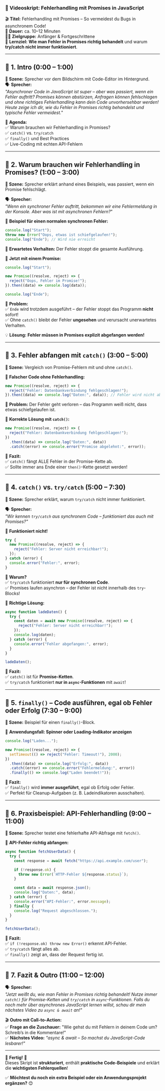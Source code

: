 ### **📜 Videoskript: Fehlerhandling mit Promises in JavaScript**

🎬 **Titel:** Fehlerhandling mit Promises – So vermeidest du Bugs in asynchronem Code!  
🎤 **Dauer:** ca. 10–12 Minuten  
👨‍🏫 **Zielgruppe:** Anfänger & Fortgeschrittene  
🎯 **Lernziel:** **Wie man Fehler in Promises richtig behandelt** und warum **try/catch nicht immer funktioniert**.

---

## **🔹 1. Intro (0:00 – 1:00)**

**🎥 Szene:** Sprecher vor dem Bildschirm mit Code-Editor im Hintergrund.  
🗣️ **Sprecher:**  
_"Asynchroner Code in JavaScript ist super – aber was passiert, wenn ein Fehler auftritt? Promises können abstürzen, Anfragen können fehlschlagen und ohne richtiges Fehlerhandling kann dein Code unvorhersehbar werden! Heute zeige ich dir, wie du Fehler in Promises richtig behandelst und typische Fehler vermeidest."_

📌 **Agenda:**  
✅ Warum brauchen wir Fehlerhandling in Promises?  
✅ `catch()` vs. `try/catch`  
✅ `finally()` und Best Practices  
✅ Live-Coding mit echten API-Fehlern

---

## **🔹 2. Warum brauchen wir Fehlerhandling in Promises? (1:00 – 3:00)**

**🎥 Szene:** Sprecher erklärt anhand eines Beispiels, was passiert, wenn ein Promise fehlschlägt.

🗣️ **Sprecher:**  
_"Wenn ein synchroner Fehler auftritt, bekommen wir eine Fehlermeldung in der Konsole. Aber was ist mit asynchronen Fehlern?_"

📌 **Beispiel für einen normalen synchronen Fehler:**

```javascript
console.log("Start");
throw new Error("Oops, etwas ist schiefgelaufen!");
console.log("Ende"); // Wird nie erreicht
```

🎯 **Erwartetes Verhalten:** Der Fehler stoppt die gesamte Ausführung.

📌 **Jetzt mit einem Promise:**

```javascript
console.log("Start");

new Promise((resolve, reject) => {
  reject("Oops, Fehler im Promise!");
}).then((data) => console.log(data));

console.log("Ende");
```

🎯 **Problem:**  
✅ `Ende` wird trotzdem ausgeführt – der Fehler stoppt das Programm **nicht** sofort!  
✅ Ohne `catch()` bleibt der Fehler **ungesehen** und verursacht unerwartetes Verhalten.

💡 **Lösung:** **Fehler müssen in Promises explizit abgefangen werden!**

---

## **🔹 3. Fehler abfangen mit `catch()` (3:00 – 5:00)**

**🎥 Szene:** Vergleich von Promise-Fehlern mit und ohne `catch()`.

📌 **Falscher Code ohne Fehlerhandling:**

```javascript
new Promise((resolve, reject) => {
  reject("Fehler: Datenbankverbindung fehlgeschlagen!");
}).then((data) => console.log("Daten:", data)); // Fehler wird nicht abgefangen!
```

🎯 **Problem:** Der Fehler geht verloren – das Programm weiß nicht, dass etwas schiefgelaufen ist.

📌 **Korrekte Lösung mit `catch()`:**

```javascript
new Promise((resolve, reject) => {
  reject("Fehler: Datenbankverbindung fehlgeschlagen!");
})
  .then((data) => console.log("Daten:", data))
  .catch((error) => console.error("Promise abgelehnt:", error));
```

🎯 **Fazit:**  
✅ `catch()` fängt ALLE Fehler in der Promise-Kette ab.  
✅ Sollte immer ans Ende einer `then()`-Kette gesetzt werden!

---

## **🔹 4. `catch()` vs. `try/catch` (5:00 – 7:30)**

**🎥 Szene:** Sprecher erklärt, warum `try/catch` nicht immer funktioniert.

🗣️ **Sprecher:**  
_"Wir kennen `try/catch` aus synchronem Code – funktioniert das auch mit Promises?"_

📌 **Funktioniert nicht!**

```javascript
try {
  new Promise((resolve, reject) => {
    reject("Fehler: Server nicht erreichbar!");
  });
} catch (error) {
  console.error("Fehler:", error);
}
```

🎯 **Warum?**  
✅ `try/catch` funktioniert **nur für synchronen Code**.  
✅ Promises laufen asynchron – der Fehler ist nicht innerhalb des `try`-Blocks!

📌 **Richtige Lösung:**

```javascript
async function ladeDaten() {
  try {
    const daten = await new Promise((resolve, reject) => {
      reject("Fehler: Server nicht erreichbar!");
    });
    console.log(daten);
  } catch (error) {
    console.error("Fehler abgefangen:", error);
  }
}

ladeDaten();
```

🎯 **Fazit:**  
✅ `catch()` ist für **Promise-Ketten**.  
✅ `try/catch` funktioniert **nur in `async`-Funktionen** mit `await`!

---

## **🔹 5. `finally()` – Code ausführen, egal ob Fehler oder Erfolg (7:30 – 9:00)**

**🎥 Szene:** Beispiel für einen `finally()`-Block.

📌 **Anwendungsfall: Spinner oder Loading-Indikator anzeigen**

```javascript
console.log("Laden...");

new Promise((resolve, reject) => {
  setTimeout(() => reject("Fehler: Timeout!"), 2000);
})
  .then((data) => console.log("Erfolg:", data))
  .catch((error) => console.error("Fehlermeldung:", error))
  .finally(() => console.log("Laden beendet!"));
```

🎯 **Fazit:**  
✅ `finally()` wird **immer ausgeführt**, egal ob Erfolg oder Fehler.  
✅ Perfekt für Cleanup-Aufgaben (z. B. Ladeindikatoren ausschalten).

---

## **🔹 6. Praxisbeispiel: API-Fehlerhandling (9:00 – 11:00)**

**🎥 Szene:** Sprecher testet eine fehlerhafte API-Abfrage mit `fetch()`.

📌 **API-Fehler richtig abfangen:**

```javascript
async function fetchUserData() {
  try {
    const response = await fetch("https://api.example.com/user");

    if (!response.ok) {
      throw new Error(`HTTP-Fehler ${response.status}`);
    }

    const data = await response.json();
    console.log("Daten:", data);
  } catch (error) {
    console.error("API-Fehler:", error.message);
  } finally {
    console.log("Request abgeschlossen.");
  }
}

fetchUserData();
```

🎯 **Fazit:**  
✅ `if (!response.ok) throw new Error()` erkennt API-Fehler.  
✅ `try/catch` fängt alles ab.  
✅ `finally()` zeigt an, dass der Request fertig ist.

---

## **🔹 7. Fazit & Outro (11:00 – 12:00)**

🗣️ **Sprecher:**  
_"Jetzt weißt du, wie man Fehler in Promises richtig behandelt! Nutze immer `catch()` für Promise-Ketten und `try/catch` in `async`-Funktionen. Falls du noch mehr über asynchrones JavaScript lernen willst, schau dir mein nächstes Video zu `async & await` an!"_

🎬 **Outro mit Call-to-Action:**  
✅ **Frage an die Zuschauer:** "Wie gehst du mit Fehlern in deinem Code um? Schreib’s in die Kommentare!"  
✅ **Nächstes Video:** _"async & await – So machst du JavaScript-Code lesbarer!"_

---

🎯 **Fertig!** 🎯  
Dieses Skript ist **strukturiert**, enthält **praktische Code-Beispiele** und erklärt die **wichtigsten Fehlerquellen**!

✅ **Möchtest du noch ein extra Beispiel oder ein Anwendungsprojekt ergänzen?** 😊
